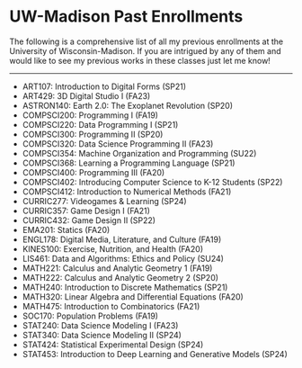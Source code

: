 # UW-Madison Past Enrollments

The  following is a comprehensive list of all my previous enrollments at the University of Wisconsin-Madison. If you are intrigued by any of them and would like to see my previous works in these classes just let me know!

---
-   ART107: Introduction to Digital Forms (SP21)
-   ART429: 3D Digital Studio I (FA23)
-   ASTRON140: Earth 2.0: The Exoplanet Revolution (SP20)
-   COMPSCI200: Programming I (FA19)
-   COMPSCI220: Data Programming I (SP21)
-   COMPSCI300: Programming II (SP20)
-   COMPSCI320: Data Science Programming II (FA23)
-   COMPSCI354: Machine Organization and Programming (SU22)
-   COMPSCI368: Learning a Programming Language (SP21)
-   COMPSCI400: Programming III (FA20)
-   COMPSCI402: Introducing Computer Science to K-12 Students (SP22)
-   COMPSCI412: Introduction to Numerical Methods (FA21)
-   CURRIC277: Videogames & Learning (SP24)
-   CURRIC357: Game Design I (FA21)
-   CURRIC432: Game Design II (SP22)
-   EMA201: Statics (FA20)
-   ENGL178: Digital Media, Literature, and Culture (FA19)
-   KINES100: Exercise, Nutrition, and Health (FA20)
-   LIS461: Data and Algorithms: Ethics and Policy (SU24)
-   MATH221: Calculus and Analytic Geometry 1 (FA19)
-   MATH222: Calculus and Analytic Geometry 2 (SP20)
-   MATH240: Introduction to Discrete Mathematics (SP21)
-   MATH320: Linear Algebra and Differential Equations (FA20)
-   MATH475: Introduction to Combinatorics (FA21)
-   SOC170: Population Problems (FA19)
-   STAT240: Data Science Modeling I (FA23)
-   STAT340: Data Science Modeling II (SP24)
-   STAT424: Statistical Experimental Design (SP24)
-   STAT453: Introduction to Deep Learning and Generative Models (SP24)